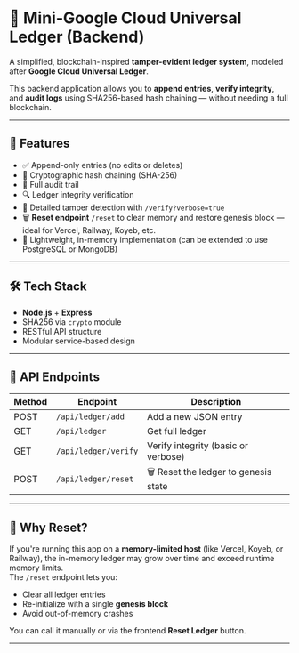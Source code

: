# 🔐 Mini-Google Cloud Universal Ledger (Backend)

A simplified, blockchain-inspired **tamper-evident ledger system**, modeled after **Google Cloud Universal Ledger**.

This backend application allows you to **append entries**, **verify integrity**, and **audit logs** using SHA256-based hash chaining — without needing a full blockchain.

---

## 🚀 Features

- ✅ Append-only entries (no edits or deletes)
- 🔐 Cryptographic hash chaining (SHA-256)
- 📜 Full audit trail
- 🔍 Ledger integrity verification
- 🧠 Detailed tamper detection with `/verify?verbose=true`
- 🗑 **Reset endpoint** `/reset` to clear memory and restore genesis block — ideal for Vercel, Railway, Koyeb, etc.
- 🌱 Lightweight, in-memory implementation (can be extended to use PostgreSQL or MongoDB)

---

## 🛠 Tech Stack

- **Node.js** + **Express**
- SHA256 via `crypto` module
- RESTful API structure
- Modular service-based design

---

## 🔗 API Endpoints

| Method | Endpoint              | Description                            |
|--------|-----------------------|----------------------------------------|
| POST   | `/api/ledger/add`     | Add a new JSON entry                   |
| GET    | `/api/ledger`         | Get full ledger                        |
| GET    | `/api/ledger/verify`  | Verify integrity (basic or verbose)    |
| POST   | `/api/ledger/reset`   | 🗑 Reset the ledger to genesis state    |

---

## 🧼 Why Reset?

If you're running this app on a **memory-limited host** (like Vercel, Koyeb, or Railway), the in-memory ledger may grow over time and exceed runtime memory limits.  
The `/reset` endpoint lets you:
- Clear all ledger entries
- Re-initialize with a single **genesis block**
- Avoid out-of-memory crashes

You can call it manually or via the frontend **Reset Ledger** button.

---

